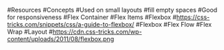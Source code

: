 #Resources
#Concepts
#Used on small layouts
#fill empty spaces
#Good for responsiveness
#Flex Container
#Flex Items
#Flexbox
#https://css-tricks.com/snippets/css/a-guide-to-flexbox/
#Flexbox
#Flex Flow
#Flex Wrap
#Layout
#https://cdn.css-tricks.com/wp-content/uploads/2011/08/flexbox.png
